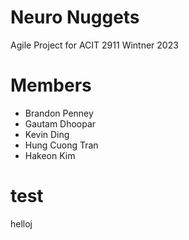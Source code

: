 # Neuro Nuggets
Agile Project for ACIT 2911 Wintner 2023

# Members
- Brandon Penney
- Gautam Dhoopar
- Kevin Ding
- Hung Cuong Tran
- Hakeon Kim

# test
helloj

